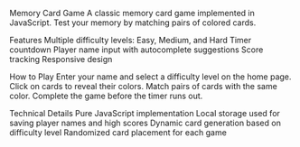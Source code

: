 Memory Card Game
A classic memory card game implemented in JavaScript. Test your memory by matching pairs of colored cards.

Features
Multiple difficulty levels: Easy, Medium, and Hard
Timer countdown
Player name input with autocomplete suggestions
Score tracking
Responsive design

How to Play
Enter your name and select a difficulty level on the home page.
Click on cards to reveal their colors.
Match pairs of cards with the same color.
Complete the game before the timer runs out.

Technical Details
Pure JavaScript implementation
Local storage used for saving player names and high scores
Dynamic card generation based on difficulty level
Randomized card placement for each game
